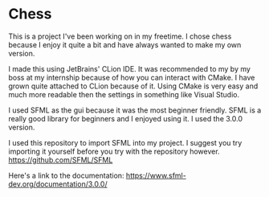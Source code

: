 # Chess

This is a project I've been working on in my freetime. I chose chess because I enjoy it quite a bit and have always wanted to make my own version.

I made this using JetBrains' CLion IDE. It was recommended to my by my boss at my internship because of how you can interact with CMake. I have grown quite attached to CLion because of it. Using CMake is very easy and much more readable then the settings in something like Visual Studio. 

I used SFML as the gui because it was the most beginner friendly. SFML is a really good library for beginners and I enjoyed using it. I used the 3.0.0 version. 

I used this repository to import SFML into my project. I suggest you try importing it yourself before you try with the repository however.  
https://github.com/SFML/SFML

Here's a link to the documentation: https://www.sfml-dev.org/documentation/3.0.0/
